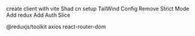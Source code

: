 create client with vite
Shad cn setup
TailWind Config
Remove Strict Mode 
Add redux
Add Auth Slice






@reduxjs/toolkit axios react-router-dom